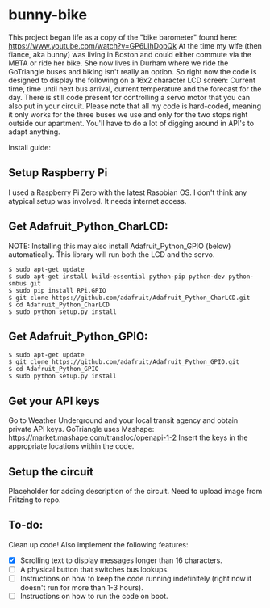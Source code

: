 # bunny-bike
This project began life as a copy of the "bike barometer" found here: https://www.youtube.com/watch?v=GP6LIhDopQk
At the time my wife (then fiance, aka bunny) was living in Boston and could either commute via the MBTA or ride her bike.
She now lives in Durham where we ride the GoTriangle buses and biking isn't really an option. So right now the code is designed to display the following on a 16x2 character LCD screen:
Current time, time until next bus arrival, current temperature and the forecast for the day.
There is still code present for controlling a servo motor that you can also put in your circuit.
Please note that all my code is hard-coded, meaning it only works for the three buses we use and only for the two stops right outside our apartment. You'll have to do a lot of digging around in API's to adapt anything.

Install guide:
## Setup Raspberry Pi
I used a Raspberry Pi Zero with the latest Raspbian OS. I don't think any atypical setup was involved. It needs internet access.
## Get Adafruit_Python_CharLCD:
NOTE: Installing this may also install Adafruit_Python_GPIO (below) automatically. This library will run both the LCD and the servo.
````
$ sudo apt-get update
$ sudo apt-get install build-essential python-pip python-dev python-smbus git
$ sudo pip install RPi.GPIO
$ git clone https://github.com/adafruit/Adafruit_Python_CharLCD.git
$ cd Adafruit_Python_CharLCD
$ sudo python setup.py install
````
## Get Adafruit_Python_GPIO:
````
$ sudo apt-get update
$ git clone https://github.com/adafruit/Adafruit_Python_GPIO.git
$ cd Adafruit_Python_GPIO
$ sudo python setup.py install
````
## Get your API keys
Go to Weather Underground and your local transit agency and obtain private API keys. GoTriangle uses Mashape: https://market.mashape.com/transloc/openapi-1-2
Insert the keys in the appropriate locations within the code.
## Setup the circuit
Placeholder for adding description of the circuit. Need to upload image from Fritzing to repo.
## To-do:
Clean up code! Also implement the following features:
- [x] Scrolling text to display messages longer than 16 characters.
- [ ] A physical button that switches bus lookups.
- [ ] Instructions on how to keep the code running indefinitely (right now it doesn't run for more than 1-3 hours).
- [ ] Instructions on how to run the code on boot.
